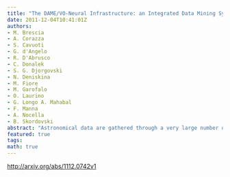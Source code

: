 ```yaml
---
title: "The DAME/VO-Neural Infrastructure: an Integrated Data Mining System   Support for the Science Community"
date: 2011-12-04T10:41:01Z
authors:
- M. Brescia
- A. Corazza
- S. Cavuoti
- G. d'Angelo
- R. D'Abrusco
- C. Donalek
- S. G. Djorgovski
- N. Deniskina
- M. Fiore
- M. Garofalo
- O. Laurino
- G. Longo A. Mahabal
- F. Manna
- A. Nocella
- B. Skordovski
abstract: "Astronomical data are gathered through a very large number of heterogeneous techniques and stored in very diversified and often incompatible data repositories. Moreover in the e-science environment, it is needed to integrate services across distributed, heterogeneous, dynamic  arcsecvirtual organizations arcsec formed by different resources within a single enterprise and/or external resource sharing and service provider relationships. The DAME/VONeural project, run jointly by the University Federico II, INAF (National Institute of Astrophysics) Astronomical Observatories of Napoli and the California Institute of Technology, aims at creating a single, sustainable, distributed e-infrastructure for data mining and exploration in massive data sets, to be offered to the astronomical (but not only) community as a web application. The framework makes use of distributed computing environments (e.g. S.Co.P.E.) and matches the international IVOA standards and requirements. The integration process is technically challenging due to the need of achieving a specific quality of service when running on top of different native platforms. In these terms, the result of the DAME/VO-Neural project effort will be a service-oriented architecture, obtained by using appropriate standards and incorporating Grid paradigms and restful Web services frameworks where needed, that will have as main target the integration of interdisciplinary distributed systems within and across organizational domains."
featured: true
tags:
math: true
---
```

http://arxiv.org/abs/1112.0742v1
